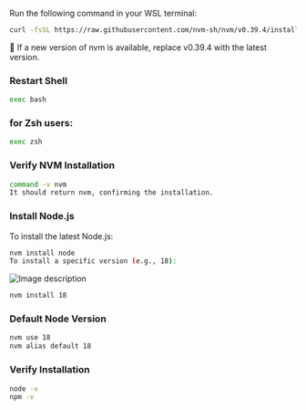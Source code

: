 Run the following command in your WSL terminal:

```bash
curl -fsSL https://raw.githubusercontent.com/nvm-sh/nvm/v0.39.4/install.sh | bash
```
🔹 If a new version of nvm is available, replace v0.39.4 with the latest version.

### Restart Shell
```bash
exec bash
```

### for Zsh users:

```bash
exec zsh
```

### Verify NVM Installation
```bash
command -v nvm
It should return nvm, confirming the installation.
```

### Install Node.js
To install the latest Node.js:
```bash
nvm install node
To install a specific version (e.g., 18):
```

![Image description](https://dev-to-uploads.s3.amazonaws.com/uploads/articles/3ntilwz2pmq4k9mkec2r.png)



```bash
nvm install 18
```

### Default Node Version
```bash
nvm use 18
nvm alias default 18
```

### Verify Installation
```bash
node -v
npm -v
```